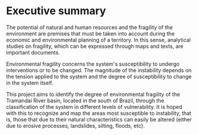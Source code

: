 # Executive summary

The potential of natural and human resources and the fragility of the environment are premises that must be taken into account during the economic and environmental planning of a territory. In this sense, analytical studies on fragility, which can be expressed through maps and texts, are important documents.

Environmental fragility concerns the system's susceptibility to undergo interventions or to be changed. The magnitude of the instability depends on the tension applied to the system and the degree of susceptibility to change in the system itself.

This project aims to identify the degree of environmental fragility of the Tramandaí River basin, located in the south of Brazil, through the classification of the system in different levels of vulnerability. It is hoped with this to recognize and map the areas most susceptible to instability, that is, those that due to their natural characteristics can easily be altered (either due to erosive processes, landslides, silting, floods, etc).